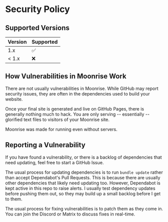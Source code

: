 # Security Policy

## Supported Versions

| Version | Supported          |
| ------- | ------------------ |
| 1.x     | :white_check_mark: |
| < 1.x   | :x:                |

## How Vulnerabilities in Moonrise Work

There are not usually vulnerabilities in Moonrise. While GitHub may report security issues, they are often in the dependencies used to build your website.

Once your final site is generated and live on GitHub Pages, there is generally nothing much to hack. You are only serving -- essentially -- glorified text files to visitors of your Moonrise site.

Moonrise was made for running even without servers.

## Reporting a Vulnerability

If you have found a vulnerability, or there is a backlog of dependencies that need updating, feel free to start a GitHub Issue.

The usual process for updating dependencies is to run `bundle update` rather than accept Dependabot's Pull Requests. This is because there are usually other dependencies that likely need updating too. However, Dependabot is kept active in this repo to raise alerts. I usually test dependency updates before pushing them out, so they may build up a small backlog before I get to them.

The usual process for fixing vulnerabilities is to patch them as they come in. You can join the Discord or Matrix to discuss fixes in real-time.
